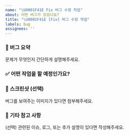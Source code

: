 ```yaml
---
name: "\U0001F41E Fix 버그 수정 작업"
about: 어떤 버그가 있었나요?
title: "\U0001F41E [Fix] 버그 수정 작업"
labels: bug
assignees: ''
---
```


### 🐞 버그 요약

문제가 무엇인지 간단하게 설명해주세요.

### ✅ 어떤 작업을 할 예정인가요?

### 📸 스크린샷 (선택)

버그를 보여주는 이미지가 있다면 첨부해주세요.

### 📌 기타 참고 사항

(선택) 관련된 이슈, 로그, 또는 추가 설명이 있다면 작성해주세요.
